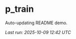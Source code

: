 # p_train

Auto-updating README demo.

<!--START_SECTION:status-->
_Last run: 2025-10-09 12:42 UTC_
<!--END_SECTION:status-->




















































































































































































































































































































































































































































































































































































































































































































































































































































































































































































































































































































































































